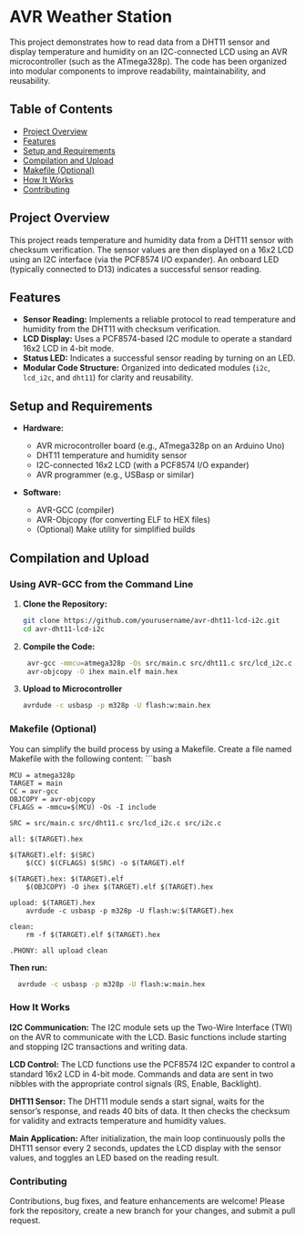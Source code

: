 # AVR Weather Station

This project demonstrates how to read data from a DHT11 sensor and display temperature and humidity on an I2C-connected LCD using an AVR microcontroller (such as the ATmega328p). The code has been organized into modular components to improve readability, maintainability, and reusability.

## Table of Contents

- [Project Overview](#project-overview)
- [Features](#features)
- [Setup and Requirements](#setup-and-requirements)
- [Compilation and Upload](#compilation-and-upload)
- [Makefile (Optional)](#makefile-optional)
- [How It Works](#how-it-works)
- [Contributing](#contributing)

## Project Overview

This project reads temperature and humidity data from a DHT11 sensor with checksum verification. The sensor values are then displayed on a 16x2 LCD using an I2C interface (via the PCF8574 I/O expander). An onboard LED (typically connected to D13) indicates a successful sensor reading.

## Features

- **Sensor Reading:** Implements a reliable protocol to read temperature and humidity from the DHT11 with checksum verification.
- **LCD Display:** Uses a PCF8574-based I2C module to operate a standard 16x2 LCD in 4-bit mode.
- **Status LED:** Indicates a successful sensor reading by turning on an LED.
- **Modular Code Structure:** Organized into dedicated modules (`i2c`, `lcd_i2c`, and `dht11`) for clarity and reusability.

## Setup and Requirements

- **Hardware:**
  - AVR microcontroller board (e.g., ATmega328p on an Arduino Uno)
  - DHT11 temperature and humidity sensor
  - I2C-connected 16x2 LCD (with a PCF8574 I/O expander)
  - AVR programmer (e.g., USBasp or similar)

- **Software:**
  - AVR-GCC (compiler)
  - AVR-Objcopy (for converting ELF to HEX files)
  - (Optional) Make utility for simplified builds

## Compilation and Upload

### Using AVR-GCC from the Command Line

1. **Clone the Repository:**

   ```bash
   git clone https://github.com/yourusername/avr-dht11-lcd-i2c.git
   cd avr-dht11-lcd-i2c

2. **Compile the Code:**

   ```bash
    avr-gcc -mmcu=atmega328p -Os src/main.c src/dht11.c src/lcd_i2c.c src/i2c.c -I include -o main.elf
    avr-objcopy -O ihex main.elf main.hex
   
3. **Upload to Microcontroller**

    ```bash
    avrdude -c usbasp -p m328p -U flash:w:main.hex
    

### Makefile (Optional)

You can simplify the build process by using a Makefile. Create a file named Makefile with the following content:
    ```bash
    
    MCU = atmega328p
    TARGET = main
    CC = avr-gcc
    OBJCOPY = avr-objcopy
    CFLAGS = -mmcu=$(MCU) -Os -I include
    
    SRC = src/main.c src/dht11.c src/lcd_i2c.c src/i2c.c
    
    all: $(TARGET).hex
    
    $(TARGET).elf: $(SRC)
    	$(CC) $(CFLAGS) $(SRC) -o $(TARGET).elf
    
    $(TARGET).hex: $(TARGET).elf
    	$(OBJCOPY) -O ihex $(TARGET).elf $(TARGET).hex
    
    upload: $(TARGET).hex
    	avrdude -c usbasp -p m328p -U flash:w:$(TARGET).hex
    
    clean:
    	rm -f $(TARGET).elf $(TARGET).hex
    
    .PHONY: all upload clean


**Then run:**

  ```bash
    avrdude -c usbasp -p m328p -U flash:w:main.hex
  ```


### How It Works
**I2C Communication:**
The I2C module sets up the Two-Wire Interface (TWI) on the AVR to communicate with the LCD. Basic functions include starting and stopping I2C transactions and writing data.

**LCD Control:**
The LCD functions use the PCF8574 I2C expander to control a standard 16x2 LCD in 4-bit mode. Commands and data are sent in two nibbles with the appropriate control signals (RS, Enable, Backlight).

**DHT11 Sensor:**
The DHT11 module sends a start signal, waits for the sensor’s response, and reads 40 bits of data. It then checks the checksum for validity and extracts temperature and humidity values.

**Main Application:**
After initialization, the main loop continuously polls the DHT11 sensor every 2 seconds, updates the LCD display with the sensor values, and toggles an LED based on the reading result.

### Contributing
Contributions, bug fixes, and feature enhancements are welcome! Please fork the repository, create a new branch for your changes, and submit a pull request.



  
